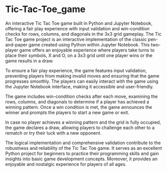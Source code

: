 # Tic-Tac-Toe_game
An interactive Tic Tac Toe game built in Python and Jupyter Notebook, offering a fair play experience with input validation and win-condition checks for rows, columns, and diagonals in the 3x3 grid gameplay. The Tic Tac Toe game project is an interactive implementation of the classic pen-and-paper game created using Python within Jupyter Notebook. This two-player game offers an enjoyable experience where players take turns to place their symbols, X and O, on a 3x3 grid until one player wins or the game results in a draw.

To ensure a fair play experience, the game features input validation, preventing players from making invalid moves and ensuring that the game progresses smoothly. The players can easily interact with the game using the Jupyter Notebook interface, making it accessible and user-friendly.

The game includes win-condition checks after each move, examining the rows, columns, and diagonals to determine if a player has achieved a winning pattern. Once a win condition is met, the game announces the winner and prompts the players to start a new game or exit.

In case no player achieves a winning pattern and the grid is fully occupied, the game declares a draw, allowing players to challenge each other to a rematch or try their luck with a new opponent.

The logical implementation and comprehensive validation contribute to the robustness and reliability of the Tic Tac Toe game. It serves as an excellent Python project for beginners to practice their programming skills and gain insights into basic game development concepts. Moreover, it provides an enjoyable and nostalgic experience for players of all ages.
